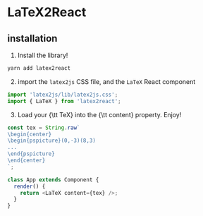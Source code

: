 # LaTeX2React

## installation

1. Install the library!

```sh
yarn add latex2react
```

2. import the `latex2js` CSS file, and the `LaTeX` React component

```js
import 'latex2js/lib/latex2js.css';
import { LaTeX } from 'latex2react';
```

3. Load your {\tt TeX} into the {\tt content} property. Enjoy!

```js
const tex = String.raw`
\begin{center}
\begin{pspicture}(0,-3)(8,3)
...
\end{pspicture}
\end{center}
`;

class App extends Component {
  render() {
    return <LaTeX content={tex} />;
  }
}
```
